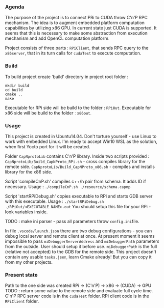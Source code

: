 ### Agenda
The purpose of the project is to connect PRi to CUDA throw C'n'P RPC mechanism.
The idea is to augment embedded platform computation capabilities by utilizing x86 GPU. 
In current state just CUDA is supported. It seems that this is necessary to make some abstraction from execution mechanism and add OpenCL computation platform.

Project consists of three parts : ```RPiClient```, that sends RPC query to the ```x86server```, that in its turn calls for ```cudaTest``` to execute computation. 

### Build
To build project create 'build' directory in project root folder :
```
mkdir build
cd build
cmake ..
make
```
Executable for RPi side will be build to the folder : ```RPiOut```.
Executable for x86 side will be build to the folder : ```x86out```.

### Usage
This project is created in Ubuntu14.04. Don't torture yourself - use Linux to work with embedded Linux. I'm ready to accept Win10 WSL as the solution, when first Yocto port for it will be created.

Folder ```CapNprotoLib``` contains C'n'P library.
Inside two scripts provided :
```CapNprotoLib/Build_CapNProto_RPi.sh``` - cross compiles library for the remote side.
```CapNprotoLib/Build_CapNProto_x86.sh``` - compiles and installs library for the x86 side.

Script 'compileCnP.sh' compiles c++/h pair from schema. It adds ID if necessary.
Usage : 
```./compileCnP.sh ./resource/schema.capnp```

Script 'startRPiDebug.sh' copies executable to RPi and starts GDB server with this executable.
Usage :
```./startRPiDebug.sh ./RPiOut/<EXECUTABLE_NAME>.out```
You should setup this file for your RPi - look variables inside.

TODO : make ini parser - pass all parameters throw ```config.ini```file.

In file ```.vscode/launch.json``` there are two debug configurations - you can debug local server and remote client at once.
At present moment it seems impossible to pass ```miDebuggerServerAddress```  and ```miDebuggerPath``` parameters from the outside. User should setup it before use.
```miDebuggerPath``` is the full (relative not accepted) to the GDB for the remote side.
This project doesn't contain any usable ```tasks.json```, learn Cmake already! But you can copy it from my other projects. 

### Present state
Path to the one side was created RPi -> (C'n'P) -> x86 -> (CUDA) -> GPU
TODO : return some value to the remote side and evaluate full cycle time.
C'n'P RPC server code is in the  ```cudaTest``` folder.
RPi client code is in the ```RPiClient``` folder.
